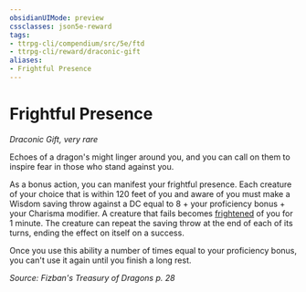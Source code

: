 ```yaml
---
obsidianUIMode: preview
cssclasses: json5e-reward
tags:
- ttrpg-cli/compendium/src/5e/ftd
- ttrpg-cli/reward/draconic-gift
aliases:
- Frightful Presence
---
```

# Frightful Presence
*Draconic Gift, very rare*  

Echoes of a dragon's might linger around you, and you can call on them to inspire fear in those who stand against you.

As a bonus action, you can manifest your frightful presence. Each creature of your choice that is within 120 feet of you and aware of you must make a Wisdom saving throw against a DC equal to 8 + your proficiency bonus + your Charisma modifier. A creature that fails becomes [frightened](Інструменти%20ДМ/CLI/rules/conditions.md#Frightened) of you for 1 minute. The creature can repeat the saving throw at the end of each of its turns, ending the effect on itself on a success.

Once you use this ability a number of times equal to your proficiency bonus, you can't use it again until you finish a long rest.

*Source: Fizban's Treasury of Dragons p. 28*